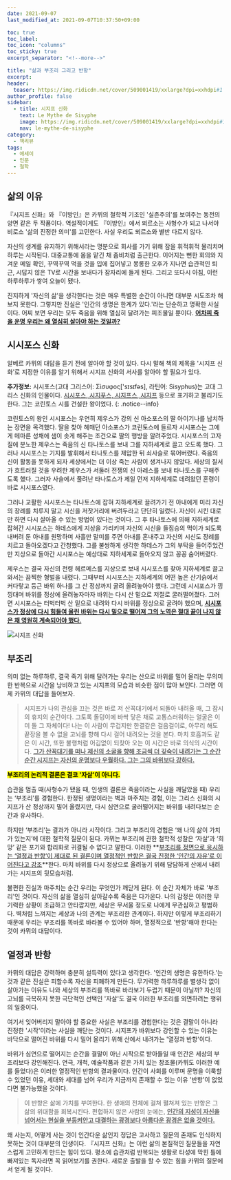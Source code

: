 ```yaml
---
date: 2021-09-07
last_modified_at: 2021-09-07T10:37:50+09:00

toc: true
toc_label:
toc_icon: "columns"
toc_sticky: true
excerpt_separator: "<!--more-->"

title: "삶과 부조리 그리고 반항"
excerpt:
header:
  teaser: https://img.ridicdn.net/cover/509001419/xxlarge?dpi=xxhdpi#1
author_profile: false
sidebar:
  - title: 시지프 신화
    text: Le Mythe de Sisyphe
    image: https://img.ridicdn.net/cover/509001419/xxlarge?dpi=xxhdpi#1
    nav: le-mythe-de-sisyphe
category:
  - 책리뷰
tags:
  - 에세이
  - 인문
  - 철학
---
```

## 삶의 이유

『시지프 신화』와 『이방인』은 카뮈의 철학적 기조인 '실존주의'를 보여주는 동전의 양면 같은 두 작품이다. 역설적이게도 『이방인』에서 뫼르소는 사형수가 되고 나서야 비로소 '삶의 진정한 의미'를 고민한다. 사실 우리도 뫼르소와 별반 다르지 않다. 

자신의 생계를 유지하기 위해서라는 명분으로 회사를 가기 위해 잠을 휘적휘적 물리치며 하루는 시작된다. 대중교통에 몸을 맡긴 채 좀비처럼 출근한다. 이어지는 뻔한 회의와 지겨운 메일 확인, 꾸역꾸역 먹을 것을 입에 집어넣고 몽롱한 오후가 지나면 습관적인 퇴근, 시답지 않은 TV로 시간을 보내다가 잠자리에 들게 된다. 그리고 또다시 아침, 이런 하루하루가 쌓여 오늘이 됐다. 

<!--more-->

진지하게 '자신의 삶'을 생각한다는 것은 매우 특별한 순간이 아니면 대부분 시도조차 해보지 못한다. 그렇지만 진실은 '인간의 생명은 한계가 있다.'라는 단순하고 명확한 사실이다. 어찌 보면 우리는 모두 죽음을 위해 열심히 달려가는 피조물일 뿐이다. **<u>어차피 죽을 운명 우리는 왜 열심히 살아야 하는 것일까?</u>**

## 시시포스 신화

알베르 카뮈의 대답을 듣기 전에 알아야 할 것이 있다. 다시 말해 책의 제목을 '시지프 신화'로 지정한 이유를 알기 위해서 시지프 신화의 서사를 알아야 할 필요가 있다. 

**추가정보:** 시시포스(고대 그리스어: Σίσυφος['sɪsɪfəs], 라틴어: Sisyphus)는 고대 그리스 신화의 인물이다. [시시포스, 시지푸스, 시지프스, 시지프](#) 등으로 표기하고 불리기도 한다. 그는 코린토스 시를 건설한 왕이었다.
{: .notice--info}

코린토스의 왕인 시시포스는 우연히 제우스가 강의 신 아소포스의 딸 아이기나를 납치하는 장면을 목격했다. 딸을 찾아 헤매던 아소포스가 코린토스에 들르자 시시포스는 그에게 메마른 성채에 샘이 솟게 해주는 조건으로 딸의 행방을 알려주었다. 시시포스의 고자질에 분노한 제우스는 죽음의 신 타나토스를 보내 그를 지하세계로 끌고 오도록 했다. 그러나 시시포스는 기지를 발휘해서 타나토스를 제압한 뒤 쇠사슬로 묶어버렸다. 죽음의 신이 활동을 못하게 되자 세상에서는 더 이상 죽는 사람이 생겨나지 않았다. 세상의 질서가 흐트러질 것을 우려한 제우스가 서둘러 전쟁의 신 아레스를 보내 타나토스를 구해주도록 했다. 그러자 사슬에서 풀려난 타나토스가 제일 먼저 지하세계로 데려왔던 혼령이 바로 시시포스였다. 

그러나 교활한 시시포스는 타나토스에 잡혀 지하세계로 끌려가기 전 아내에게 미리 자신의 장례를 치루지 말고 시신을 저잣거리에 버려두라고 단단히 일렀다. 자신이 시킨 대로만 하면 다시 살아올 수 있는 방법이 있다는 것이다. 그 후 타나토스에 의해 지하세계로 잡혀간 시시포스는 하데스에게 지상을 가리키며 자신의 시신을 들짐승의 먹이가 되도록 내버려 둔 아내를 원망하며 사흘만 말미를 주면 아내를 혼내주고 자신의 시신도 장례를 치르고 돌아오겠다고 간청했다. 그를 불쌍하게 생각한 하데스가 그의 부탁을 들어주었건만 지상으로 돌아간 시시포스는 예상대로 지하세계로 돌아오지 않고 꽁꽁 숨어버렸다.

제우스는 결국 자신의 전령 헤르메스를 지상으로 보내 시시포스를 찾아 지하세계로 끌고 와서는 끔찍한 형벌을 내렸다. 그때부터 시시포스는 지하세계의 어떤 높은 산기슭에서 커다랗고 둥근 바위 하나를 그 산 정상까지 굴려 올려놓아야 했다. 그런데 시시포스가 낑낑대며 바위를 정상에 올려놓자마자 바위는 다시 산 밑으로 저절로 굴러떨어졌다. 그러면 시시포스는 터벅터벅 산 밑으로 내려와 다시 바위를 정상으로 굴려야 했으며, **<u>시시포스가 정상에 다시 힘들여 올린 바위는 다시 밑으로 떨어져 그의 노역은 절대 끝이 나지 않은 채 영원히 계속되어야 했다.</u>**

<img src="https://upload.wikimedia.org/wikipedia/commons/thumb/4/43/Punishment_sisyph.jpg/440px-Punishment_sisyph.jpg" class="align-center" alt="시지프 신화">

## 부조리

의미 없는 하루하루, 결국 죽기 위해 달려가는 우리는 산으로 바위를 밀어 올리는 무의미한 반복으로 시간을 낭비하고 있는 시지프의 모습과 비슷한 점이 많아 보인다. 그러면 이제 카뮈의 대답을 들어보자. 

> 시지프가 나의 관심을 끄는 것은 바로 저 산꼭대기에서 되돌아 내려올 때, 그 잠시의 휴지의 순간이다. 그토록 돌덩이에 바싹 닿은 채로 고통스러워하는 얼굴은 이미 돌 그 자체이다! 나는 이 사람이 무겁지만 한결같은 걸음걸이로, 아무리 해도 끝장을 볼 수 없을 고뇌를 향해 다시 걸어 내려오는 것을 본다. 마치 호흡과도 같은 이 시간, 또한 불행처럼 어김없이 되찾아 오는 이 시간은 바로 의식의 시간이다. **<u>그가 산꼭대기를 떠나 제신의 소굴을 향해 조금씩 더 깊숙이 내려가는 그 순간순간 시지프는 자신의 운명보다 우월하다. 그는 그의 바위보다 강하다.</u>**

**<mark>부조리의 논리적 결론은 결코 '자살'이 아니다.</mark>** 

습관을 멈출 때(사형수가 됐을 때, 인생의 결론은 죽음이라는 사실을 깨달았을 때) 우리는 ‘부조리’를 경험한다. 한정된 생명이라는 벽과 마주치는 경험, 이는 그리스 신화의 시지프가 산 정상까지 밀어 올렸지만, 다시 심연으로 굴러떨어지는 바위를 내려다보는 순간과 유사하다. 

하지만 ‘부조리’는 결과가 아니라 시작이다. 그리고 부조리의 경험은 ‘왜 나의 삶이 가치가 있는지’에 대한 철학적 질문이 된다. 카뮈는 부조리에 관한 철학적 성찰은 ‘자살’과 ‘희망’ 같은 포기와 합리화로 귀결될 수 없다고 말한다. 이러한 **<u>부조리를 정면으로 응시하는 ‘열정과 반항’이 제대로 된 결론이며 열정적인 반항은 결국 진정한 ‘인간의 자유’로 이어진다고 강조</u>**한다. 마치 바위를 다시 정상으로 올려놓기 위해 담담하게 산에서 내려가는 시지프의 뒷모습처럼.

불편한 진실과 마주치는 순간 우리는 무엇인가 깨닫게 된다. 이 순간 자체가 바로 '부조리'인 것이다. 자신의 삶을 열심히 살아갈수록 죽음은 다가온다. 나의 감정은 이러한 무기력한 상황이 조급하고 안타깝지만, 세상은 무서울 정도로 나에게 무관심하고 평범하다. 벽처럼 느껴지는 세상과 나의 관계는 부조리한 관계이다. 하지만 이렇게 부조리하기 때문에 우리는 부조리를 똑바로 바라볼 수 있어야 하며, 열정적으로 '반항'해야 한다는 것이 카뮈의 대답이다. 

## 열정과 반항

카뮈의 대답은 강력하며 충분히 설득력이 있다고 생각한다. '인간의 생명은 유한하다.'는 것과 같은 진실은 피할수록 자신을 피폐하게 만든다. 무기력한 하루하루를 별생각 없이 살아가는 이유도 나와 세상의 부조리를 똑바로 바라보기 두렵기 때문이 아닐까? 자신의 고뇌를 극복하지 못한 극단적인 선택인 '자살'도 결국 이러한 부조리를 외면하려는 행위의 일종이다. 

여기서 잊어버리지 말아야 할 중요한 사실은 부조리를 경험한다는 것은 결말이 아니라 진정한 '시작'이라는 사실을 깨닫는 것이다. 시지프가 바위보다 강인할 수 있는 이유는 바닥으로 떨어진 바위를 다시 밀어 올리기 위해 산에서 내려가는 '열정과 반항'이다. 

바위가 심연으로 떨어지는 순간을 결말이 아닌 시작으로 받아들일 때 인간은 세상의 부조리보다 강인해진다. 연극, 개척, 예술작품과 같은 가치 있는 창조물(카뮈도 이러한 예를 들었다)은 이러한 열정적인 반항의 결과물이다. 인간이 사회를 이루며 문명을 이룩할 수 있었던 이유, 세대와 세대를 넘어 우리가 지금까지 존재할 수 있는 이유 '반항'이 없었다면 불가능했을 것이다. 

> 이 반항은 삶에 가치를 부여한다. 한 생애의 전체에 걸쳐 펼쳐져 있는 반항은 그 삶의 위대함을 회복시킨다. 편헙하지 않은 사람의 눈에는, **<u>인간의 지성이 자신을 넘어서는 현실을 부둥켜안고 대결하는 광경보다 아름다운 광경은 없을 것이다.</u>**

왜 사는지, 어떻게 사는 것이 인간다운 삶인지 정답은 고사하고 질문의 존재도 인식하지 못하는 것이 대부분의 인생이다. 『시지프 신화』는 이런 삶의 본질적인 질문들을 자연스럽게 고민하게 만드는 힘이 있다. 평소에 습관처럼 반복되는 생활로 타성에 막힌 틀에 빠져있는 독자라면 꼭 읽어보기를 권한다. 새로운 출발을 할 수 있는 힘을 카뮈의 질문에서 얻게 될 것이다. 
